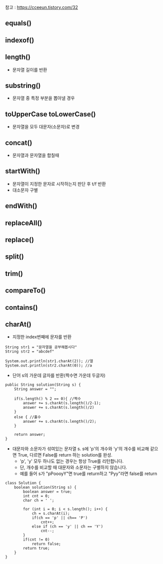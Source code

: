 참고 : https://cceeun.tistory.com/32

## equals()
## indexof()
## length()
- 문자열 길이를 반환
## substring()
- 문자열 중 특정 부분을 뽑아낼 경우
## toUpperCase toLowerCase()
- 문자열을 모두 대문자(소문자)로 변경
## concat()
- 문자열과 문자열을 합칠때
## startWith()
- 문자열이 지정한 문자로 시작하는지 판단 후 t/f 반환 
- 대소문자 구별
## endWith()
## replaceAll()
## replace()
## split()
## trim()
## compareTo()
## contains()
## charAt()
- 지정한 index번째에 문자를 반환
```
String str1 = "문자열을 공부해봅시다"
String str2 = "abcdef"

System.out.println(str1.charAt(2)); //열
System.out.println(str2.charAt(0)); //a
```
- 단어 s의 가운데 글자를 반환(짝수면 가운데 두글자)
```
public String solution(String s) {
    String answer = "";
    
    if(s.length() % 2 == 0){ //짝수
        answer += s.charAt(s.length()/2-1);
        answer += s.charAt(s.length()/2)
    }
    else { //홀수
        answer += s.charAt(s.length()/2);
    }

    return answer;
}
```
- 대문자와 소문자가 섞여있는 문자열 s. s에 'p'의 개수와 'y'의 개수를 비교해 같으면 True, 다르면 False를 return 하는 solution를 완성. 
    - 'p', 'y' 모두 하나도 없는 경우는 항상 True를 리턴합니다. 
    - 단, 개수를 비교할 때 대문자와 소문자는 구별하지 않습니다. 
    - 예를 들어 s가 "pPoooyY"면 true를 return하고 "Pyy"라면 false를 return
```
class Solution {
    boolean solution(String s) {
		boolean answer = true;
		int cnt = 0;
		char ch = ' ';
		
		for (int i = 0; i < s.length(); i++) {
			ch = s.charAt(i);
			if(ch == 'p' || ch== 'P')
				cnt++;
			else if (ch == 'y' || ch == 'Y')
				cnt--;
		}
		if(cnt != 0)
			return false;
		return true;
    }
}
```

